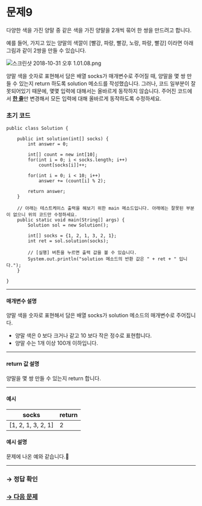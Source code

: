 # 문제9

다양한 색을 가진 양말 중 같은 색을 가진 양말을 2개씩 묶어 한 쌍을 만드려고 합니다.

예를 들어, 가지고 있는 양말의 색깔이 [빨강, 파랑, 빨강, 노랑, 파랑, 빨강] 이라면 아래 그림과 같이 2쌍을 만들 수 있습니다.

  ![스크린샷 2018-10-31 오후 1.01.08.png](https://grepp-programmers.s3.amazonaws.com/files/ybm/9343ee8315/8ba77d22-ae40-4a17-83bf-d4a6e0fbb93f.png)
 
양말 색을 숫자로 표현해서 담은 배열 socks가 매개변수로 주어질 때, 양말을 몇 쌍 만들 수 있는지 return 하도록 solution 메소드를 작성했습니다. 그러나, 코드 일부분이 잘못되어있기 때문에, 몇몇 입력에 대해서는 올바르게 동작하지 않습니다. 주어진 코드에서 <u>**한 줄**</u>만 변경해서 모든 입력에 대해 올바르게 동작하도록 수정하세요.

### 초기 코드

```
public class Solution {

    public int solution(int[] socks) {
        int answer = 0;

        int[] count = new int[10];
        for(int i = 0; i < socks.length; i++)
            count[socks[i]]++;

        for(int i = 0; i < 10; i++)
            answer += (count[i] % 2);

        return answer;
    }

    // 아래는 테스트케이스 출력을 해보기 위한 main 메소드입니다. 아래에는 잘못된 부분이 없으니 위의 코드만 수정하세요.
    public static void main(String[] args) {
        Solution sol = new Solution();

        int[] socks = {1, 2, 1, 3, 2, 1};
        int ret = sol.solution(socks);

        // [실행] 버튼을 누르면 출력 값을 볼 수 있습니다.
        System.out.println("solution 메소드의 반환 값은 " + ret + " 입니다.");
    }
    
}
```

---

#### 매개변수 설명
양말 색을 숫자로 표현해서 담은 배열 socks가 solution 메소드의 매개변수로 주어집니다.

* 양말 색은 0 보다 크거나 같고 10 보다 작은 정수로 표현합니다.
* 양말 수는 1개 이상 100개 이하입니다.

---

#### return 값 설명
양말을 몇 쌍 만들 수 있는지 return 합니다.

---

#### 예시

| socks              | return |
|--------------------|--------|
| [1, 2, 1, 3, 2, 1] | 2      |

#### 예시 설명
문제에 나온 예와 같습니다.

---

### → 정답 확인

### [→ 다음 문제](https://github.com/tnehf18/cosPro/blob/main/java/ex_2nd/ex_2nd_06/no_10/desc_10.md "cosPro 2급 Java 6차 10번 문제")
